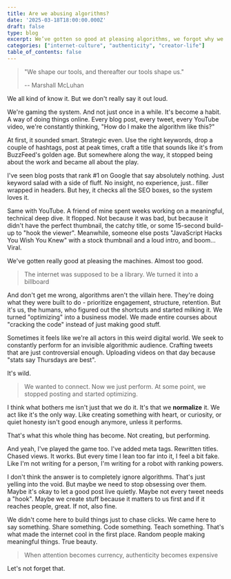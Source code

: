 ```yaml
---
title: Are we abusing algorithms?
date: '2025-03-18T18:00:00.000Z'
draft: false
type: blog
excerpt: We’ve gotten so good at pleasing algorithms, we forgot why we started creating in the first place. It’s not about gaming the system, it’s about making something that actually matters.
categories: ["internet-culture", "authenticity", "creator-life"]
table_of_contents: false
---
```


> "We shape our tools, and thereafter our tools shape us."
> 
> -- Marshall McLuhan

We all kind of know it. But we don't really say it out loud.

We're gaming the system. And not just once in a while. It's become a habit. A way of doing things online. Every blog post, every tweet, every YouTube video, we're constantly thinking, "How do I make the algorithm like this?"

At first, it sounded smart. Strategic even. Use the right keywords, drop a couple of hashtags, post at peak times, craft a title that sounds like it's from BuzzFeed's golden age. But somewhere along the way, it stopped being about the work and became all about the play.

I've seen blog posts that rank #1 on Google that say absolutely nothing. Just keyword salad with a side of fluff. No insight, no experience, just.. filler wrapped in headers. But hey, it checks all the SEO boxes, so the system loves it.

Same with YouTube. A friend of mine spent weeks working on a meaningful, technical deep dive. It flopped. Not because it was bad, but because it didn't have the perfect thumbnail, the catchy title, or some 15-second build-up to "hook the viewer". Meanwhile, someone else posts "JavaScript Hacks You Wish You Knew" with a stock thumbnail and a loud intro, and boom... Viral.

We've gotten really good at pleasing the machines. Almost too good.

> The internet was supposed to be a library. We turned it into a billboard

And don't get me wrong, algorithms aren't the villain here. They're doing what they were built to do - prioritize engagement, structure, retention. But it's us, the humans, who figured out the shortcuts and started milking it. We turned "optimizing" into a business model. We made entire courses about "cracking the code" instead of just making good stuff.

Sometimes it feels like we're all actors in this weird digital world. We seek to constantly perform for an invisible algorithmic audience. Crafting tweets that are just controversial enough. Uploading videos on that day because "stats say Thursdays are best".

It's wild.

> We wanted to connect. Now we just perform. At some point, we stopped posting and started optimizing.

I think what bothers me isn't just that we do it. It's that we **normalize** it. We act like it's the only way. Like creating something with heart, or curiosity, or quiet honesty isn't good enough anymore, unless it performs.

That's what this whole thing has become. Not creating, but performing.

And yeah, I've played the game too. I've added meta tags. Rewritten titles. Chased views. It works. But every time I lean too far into it, I feel a bit fake. Like I'm not writing for a person, I'm writing for a robot with ranking powers.

I don't think the answer is to completely ignore algorithms. That's just yelling into the void. But maybe we need to stop obsessing over them. Maybe it's okay to let a good post live quietly. Maybe not every tweet needs a "hook". Maybe we create stuff because it matters to us first and if it reaches people, great. If not, also fine.

We didn't come here to build things just to chase clicks. We came here to say something. Share something. Code something. Teach something. That's what made the internet cool in the first place. Random people making meaningful things. True beauty.

> When attention becomes currency, authenticity becomes expensive

Let's not forget that.
